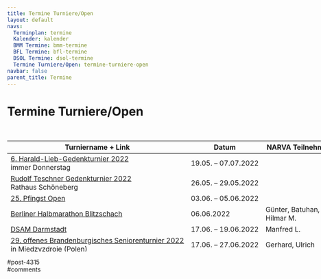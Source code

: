 ```yaml
---
title: Termine Turniere/Open 
layout: default
navs:
  Terminplan: termine
  Kalender: kalender
  BMM Termine: bmm-termine
  BFL Termine: bfl-termine
  DSOL Termine: dsol-termine
  Termine Turniere/Open: termine-turniere-open
navbar: false
parent_title: Termine
---
```

<div class="post-4315 page type-page status-publish hentry" id="post-4315">
<h1 class="entry-title">Termine Turniere/Open</h1>
<div class="entry-content">
<p> </p>
<table class="clean swiss footable" style="height: 258px; width: 790px;">
<thead>
<tr style="height: 18px;">
<th style="width: 332px; height: 18px;">Turniername + Link</th>
<th style="width: 158px; height: 18px;">Datum</th>
<th nowrap="nowrap" style="width: 154px; height: 18px;">NARVA Teilnehmer</th>
</tr>
</thead>
<tbody>
<tr style="height: 24px;">
<td nowrap="nowrap" style="width: 332px; height: 24px;"><a href="https://www.skzehlendorf.de/turnier/harald-lieb-gedenkturnier/2022/ausschreibung-6-harald-lieb-gedenkturnier-2022" rel="noopener" target="_blank">6. Harald-Lieb-Gedenkturnier 2022</a><br/>
immer Donnerstag</td>
<td nowrap="nowrap" style="width: 158px; height: 24px;">19.05. – 07.07.2022</td>
<td style="width: 154px; height: 24px;"></td>
</tr>
<tr style="height: 24px;">
<td nowrap="nowrap" style="width: 332px; height: 24px;"><a href="https://www.sglasker.de/teschner.html" rel="noopener" target="_blank">Rudolf Teschner Gedenkturnier 2022</a><br/>
Rathaus Schöneberg</td>
<td nowrap="nowrap" style="width: 158px; height: 24px;">26.05. – 29.05.2022</td>
<td style="width: 154px; height: 24px;"></td>
</tr>
<tr style="height: 24px;">
<td nowrap="nowrap" style="width: 332px; height: 24px;"><a href="https://www.zugzwang95.de/index.php" rel="noopener" target="_blank">25. Pfingst Open</a></td>
<td nowrap="nowrap" style="width: 158px; height: 24px;">03.06. – 05.06.2022</td>
<td style="width: 154px; height: 24px;"></td>
</tr>
<tr style="height: 24px;">
<td nowrap="nowrap" style="width: 332px; height: 24px;"><a href="http://rotation-schach.de/berliner-halbmarathon-blitzschach/" rel="noopener" target="_blank">Berliner Halbmarathon Blitzschach</a></td>
<td nowrap="nowrap" style="width: 158px; height: 24px;">06.06.2022</td>
<td style="width: 154px; height: 24px;">Günter, Batuhan, Hilmar M.</td>
</tr>
<tr style="height: 24px;">
<td nowrap="nowrap" style="width: 332px; height: 24px;"><a href="https://www.dsam-cup.de/" rel="noopener" target="_blank">DSAM Darmstadt</a></td>
<td nowrap="nowrap" style="width: 158px; height: 24px;">17.06. – 19.06.2022</td>
<td style="width: 154px; height: 24px;">Manfred L.</td>
</tr>
<tr style="height: 24px;">
<td nowrap="nowrap" style="width: 332px; height: 24px;"><a href="http://www.seniorenschach-brandenburg.de/2021/11/04/29-offenes-brandenburgisches-seniorenturnier-2022/" rel="noopener" target="_blank">29. offenes Brandenburgisches Seniorenturnier 2022</a><br/>
in Miedzyzdroje (Polen)</td>
<td nowrap="nowrap" style="width: 158px; height: 24px;">17.06. – 27.06.2022</td>
<td style="width: 154px; height: 24px;">Gerhard, Ulrich</td>
</tr>
<tr style="height: 24px;">
<td nowrap="nowrap" style="width: 332px; height: 24px;"><a href="https://www.schachclubkreuzberg.de/werner-ott-open-kreuzberger-sommer-2022/" rel="noopener" target="_blank">Kreuzberger Sommer 2022</a></td>
<td nowrap="nowrap" style="width: 158px; height: 24px;">09.07. – 17.07.2022</td>
<td style="width: 154px; height: 24px;"></td>
</tr>
<tr style="height: 24px;">
<td nowrap="nowrap" style="width: 332px; height: 24px;"><a href="https://www.dsam-cup.de/" rel="noopener" target="_blank">DSAM-Finale</a></td>
<td nowrap="nowrap" style="width: 158px; height: 24px;">18.08. – 20.08.2022</td>
<td style="width: 154px; height: 24px;"></td>
</tr>
</tbody>
</table>
</div><!-- .entry-content -->
</div> #post-4315 
<div id="comments">
</div> #comments 
